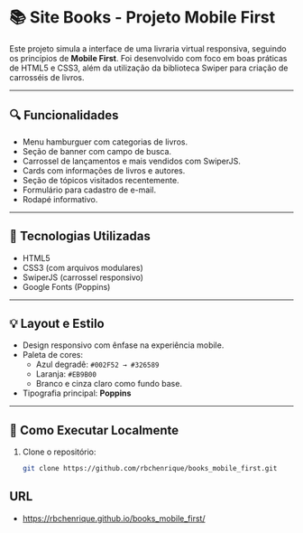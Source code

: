 # 📚 Site Books - Projeto Mobile First

Este projeto simula a interface de uma livraria virtual responsiva, seguindo os princípios de **Mobile First**. 
Foi desenvolvido com foco em boas práticas de HTML5 e CSS3, além da utilização da biblioteca Swiper para criação de carrosséis de livros.

---

## 🔍 Funcionalidades

- Menu hamburguer com categorias de livros.
- Seção de banner com campo de busca.
- Carrossel de lançamentos e mais vendidos com SwiperJS.
- Cards com informações de livros e autores.
- Seção de tópicos visitados recentemente.
- Formulário para cadastro de e-mail.
- Rodapé informativo.

---

## 🧰 Tecnologias Utilizadas

- HTML5
- CSS3 (com arquivos modulares)
- SwiperJS (carrossel responsivo)
- Google Fonts (Poppins)

---

## 💡 Layout e Estilo

- Design responsivo com ênfase na experiência mobile.
- Paleta de cores:
  - Azul degradê: `#002F52 → #326589`
  - Laranja: `#EB9B00`
  - Branco e cinza claro como fundo base.
- Tipografia principal: **Poppins**

---

## 🚀 Como Executar Localmente

1. Clone o repositório:
   ```bash
   git clone https://github.com/rbchenrique/books_mobile_first.git
   
## URL

- https://rbchenrique.github.io/books_mobile_first/
